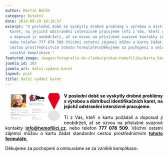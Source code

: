 ```yaml
---
author: Martin Bohůn
category: Ostatní
date: 2014-09-29 18:19:57
excerpt: "V poslední době se vyskytly drobné problémy s výrobou a distribucí identifikačních
  karet, na jejichž odstranění intenzivně pracujeme \nTi z Vás, kteří o kartu požádali
  a doposud ji neobdrželi, ať se ozvou na příslušné svazové kontakty info@hemofilicicz,
  nebo telefon 777 078 509 Všichni ostatní zájemci můžou o kartu žádat standardní
  cestou prostřednictvím tohoto formuláře\nDěkujeme za pochopení a omlouváme se za
  vzniklé komplikace "
featured-image: images/fotografie-do-clanku/prukaz-hemofilika/karta_hemofilici_front.jpg
joomla_id: 203
joomla_url: dalsi-vydani-karet
layout: post
title: Další vydání karet
---
```


<h4 style="text-align: justify;"><span style="color: #000000;"><img src="images/fotografie-do-clanku/prukaz-hemofilika/karta_hemofilici_front.jpg" border="0" width="168" height="90" style="float: left; margin-left: 10px; margin-right: 10px;" />V poslední době se vyskytly drobné problémy s výrobou a distribucí identifikačních karet, na jejichž odstranění intenzivně pracujeme. </span></h4>
<p style="text-align: justify;"><span style="color: #000000;">Ti z Vás, kteří o kartu požádali a doposud ji neobdrželi, ať se ozvou na příslušné svazové kontakty</span> <strong><a href="mailto:info@hemofilici.cz">info@hemofilici.cz</a></strong>, <span style="color: #000000;">nebo telefon <strong>777 078 509</strong>. Všichni ostatní zájemci můžou o kartu žádat standardní cestou prostřednictvím</span> <strong><a href="index.php/cs/dokumenty/category/5-prukaz-hemofilika" title="Průkaz hemofilika">tohoto formuláře.</a></strong></p>
<p style="text-align: justify;"><span style="color: #000000;">Děkujeme za pochopení a omlouváme se za vzniklé komplikace. </span></p>